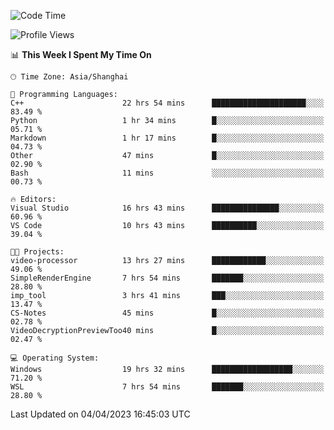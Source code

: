 <!--START_SECTION:waka-->
![Code Time](http://img.shields.io/badge/Code%20Time-838%20hrs%2055%20mins-blue)

![Profile Views](http://img.shields.io/badge/Profile%20Views-4-blue)

📊 **This Week I Spent My Time On** 

```text
🕑︎ Time Zone: Asia/Shanghai

💬 Programming Languages: 
C++                      22 hrs 54 mins      █████████████████████░░░░   83.49 % 
Python                   1 hr 34 mins        █░░░░░░░░░░░░░░░░░░░░░░░░   05.71 % 
Markdown                 1 hr 17 mins        █░░░░░░░░░░░░░░░░░░░░░░░░   04.73 % 
Other                    47 mins             █░░░░░░░░░░░░░░░░░░░░░░░░   02.90 % 
Bash                     11 mins             ░░░░░░░░░░░░░░░░░░░░░░░░░   00.73 % 

🔥 Editors: 
Visual Studio            16 hrs 43 mins      ███████████████░░░░░░░░░░   60.96 % 
VS Code                  10 hrs 43 mins      ██████████░░░░░░░░░░░░░░░   39.04 % 

🐱‍💻 Projects: 
video-processor          13 hrs 27 mins      ████████████░░░░░░░░░░░░░   49.06 % 
SimpleRenderEngine       7 hrs 54 mins       ███████░░░░░░░░░░░░░░░░░░   28.80 % 
imp_tool                 3 hrs 41 mins       ███░░░░░░░░░░░░░░░░░░░░░░   13.47 % 
CS-Notes                 45 mins             █░░░░░░░░░░░░░░░░░░░░░░░░   02.78 % 
VideoDecryptionPreviewToo40 mins             █░░░░░░░░░░░░░░░░░░░░░░░░   02.47 % 

💻 Operating System: 
Windows                  19 hrs 32 mins      ██████████████████░░░░░░░   71.20 % 
WSL                      7 hrs 54 mins       ███████░░░░░░░░░░░░░░░░░░   28.80 % 
```


 Last Updated on 04/04/2023 16:45:03 UTC
<!--END_SECTION:waka-->